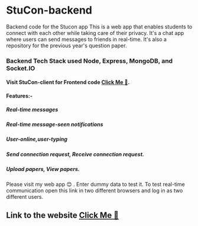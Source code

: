 # StuCon-backend
Backend code for the Stucon app
This is a web app that enables students to connect with each other while taking care of their privacy.
It's a chat app where users can send messages to friends in real-time. It's also a repository for the previous year's question paper.

### Backend Tech Stack used Node, Express, MongoDB, and Socket.IO 
#### Visit StuCon-client for Frontend code [Click Me 🚀](https://github.com/Kushagra1974/Stucon-client).
#### Features:- 
##### Real-time messages 
##### Real-time message-seen notifications
##### User-online,user-typing
##### Send connection request, Receive connection request.
##### Upload papers, View papers.
Please visit my web app 😊 . Enter dummy data to test it. To test real-time communication open this link in two different browsers and log in as two different users.

## Link to the website [Click Me 🚀](https://stucon.onrender.com/) 
